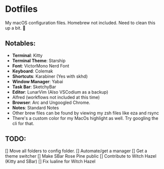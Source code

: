 # Dotfiles
My macOS configuration files. Homebrew not included. Need to clean this up a bit. 🤔️

## Notables:
* **Terminal**: Kitty
* **Terminal Theme**: Starship
* **Font**: VictorMono Nerd Font
* **Keyboard**: Colemak
* **Shortcuts**: Karabiner (Yes with skhd)
* **Window Manager**: Yabai
* **Task Bar**: SketchyBar
* **Editor**: LunarVim (Also VSCodium as a backup)
* Alfred (workflows not included at this time)
* **Browser**: Arc and Ungoogled Chrome.
* **Notes**: Standard Notes
* Other brew files can be found by viewing my zsh files like eza and rsync
* There's a custom color for my MacOs highlight as well. Try googling the cli for that.

## TODO:
[] Move all folders to config folder.
[] Automate/get a manager
[] Get a theme switcher
[] Make SBar Rose Pine public
[] Contribute to Witch Hazel (Kitty and SBar)
[] Fix lualine for Witch Hazel
